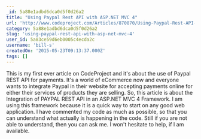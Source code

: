 ```yaml
---
_id: 5a88e1adbd6dca0d5f0d26a2
title: "Using Paypal Rest API with ASP.NET MVC 4"
url: 'http://www.codeproject.com/Articles/870870/Using-Paypal-Rest-API-with-ASP-NET-MVC'
category: 5a88e1adbd6dca0d5f0d26a2
slug: 'using-paypal-rest-api-with-asp-net-mvc-4'
user_id: 5a83ce59d6eb0005c4ecda2c
username: 'bill-s'
createdOn: '2015-05-23T09:13:37.000Z'
tags: []
---
```


This is my first ever article on CodeProject and it's about the use of Paypal REST API for payments. It's a world of eCommerce now and everyone wants to integrate Paypal in their website for accepting payments online for either their services of products they are selling. So, this article is about the Integration of PAYPAL REST API in an ASP.NET MVC 4 Framework. I am using this framework because it is a quick way to start on any good web application. I have commented my code as much as possible, so that you can understand what actually is happening in the code. Still if you are not able to understand, then you can ask me. I won't hesitate to help, if I am available.
